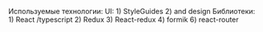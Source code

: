 Используемые технологии:
    UI:
        1) StyleGuides
        2) and design
    Библиотеки:
        1) React /typescript
        2) Redux
        3) React-redux
        4) formik
        6) react-router